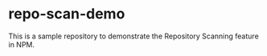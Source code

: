 # repo-scan-demo
This is a sample repository to demonstrate the Repository Scanning feature in NPM.

